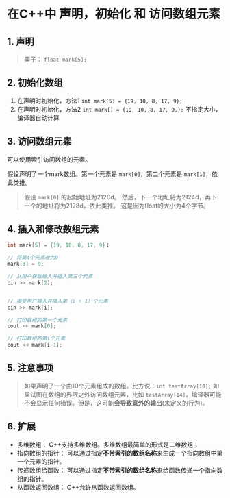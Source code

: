 # 在C++中 声明，初始化 和 访问数组元素

## 1. 声明

> 栗子： `float mark[5];`

## 2. 初始化数组

1. 在声明时初始化，方法1  `int mark[5] = {19, 10, 8, 17, 9};`
2. 在声明时初始化，方法2  `int mark[] = {19, 10, 8, 17, 9,};`  不指定大小，编译器自动计算

## 3. 访问数组元素

可以使用索引访问数组的元素。

假设声明了一个mark数组。第一个元素是 `mark[0]`，第二个元素是 `mark[1]`，依此类推。

> 假设 `mark[0]` 的起始地址为2120d。 然后，下一个地址将为2124d，再下一个的地址将为2128d，依此类推。 这是因为float的大小为4个字节。

## 4. 插入和修改数组元素

```cpp
int mark[5] = {19, 10, 8, 17, 9}；

// 将第4个元素改为9
mark[3] = 9;

// 从用户获取输入并插入第三个元素
cin >> mark[2];


// 接受用户输入并插入第（i + 1）个元素
cin >> mark[i];

// 打印数组的第一个元素
cout << mark[0];

// 打印数组的第i个元素
cout << mark[i-1];
```


## 5. 注意事项
> 如果声明了一个由10个元素组成的数组。比方说：`int testArray[10];`
> 如果试图在数组的界限之外访问数组元素，比如 `testArray[14]`，编译器可能不会显示任何错误。但是，这可能**会导致意外的输出**(未定义的行为)。


## 6. 扩展
+ 多维数组： C++支持多维数组。多维数组最简单的形式是二维数组；
+ 指向数组的指针： 可以通过指定**不带索引的数组名称**来生成一个指向数组中第一个元素的指针。
+ 传递数组给函数： 可以通过指定**不带索引的数组名称**来给函数传递一个指向数组的指针。
+ 从函数返回数组： C++允许从函数返回数组。


